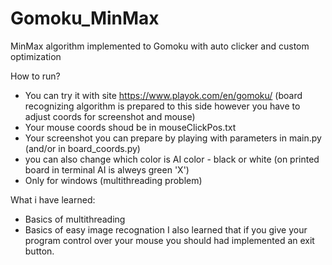 # Gomoku_MinMax
MinMax algorithm implemented to Gomoku with auto clicker and custom optimization

How to run?

  - You can try it with site  https://www.playok.com/en/gomoku/ (board recognizing algorithm is prepared to this side however you have to adjust coords for screenshot and mouse)
  - Your mouse coords shoud be in mouseClickPos.txt 
  - Your screenshot you can prepare by playing with parameters in main.py (and/or in board_coords.py)
  - you can also change which color is AI color - black or white (on printed board in terminal AI is alweys green 'X')
  - Only for windows (multithreading problem)
  
What i have learned:
  - Basics of multithreading
  - Basics of easy image recognation
I also learned that if you give your program control over your mouse you should had implemented an exit button.
  
